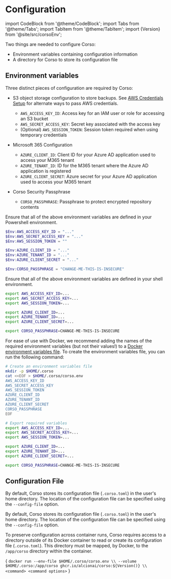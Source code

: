 # Configuration

import CodeBlock from '@theme/CodeBlock';
import Tabs from '@theme/Tabs';
import TabItem from '@theme/TabItem';
import {Version} from '@site/src/corsoEnv';

Two things are needed to configure Corso:

* Environment variables containing configuration information
* A directory for Corso to store its configuration file

## Environment variables

Three distinct pieces of configuration are required by Corso:

* S3 object storage configuration to store backups. See [AWS Credentials Setup](/setup/repos##s3-creds-setup) for
alternate ways to pass AWS credentials.
  * `AWS_ACCESS_KEY_ID`: Access key for an IAM user or role for accessing an S3 bucket
  * `AWS_SECRET_ACCESS_KEY`: Secret key associated with the access key
  * (Optional) `AWS_SESSION_TOKEN`: Session token required when using temporary credentials

* Microsoft 365 Configuration
  * `AZURE_CLIENT_ID`: Client ID for your Azure AD application used to access your M365 tenant
  * `AZURE_TENANT_ID`: ID for the M365 tenant where the Azure AD application is registered
  * `AZURE_CLIENT_SECRET`: Azure secret for your Azure AD application used to access your M365 tenant

* Corso Security Passphrase
  * `CORSO_PASSPHRASE`: Passphrase to protect encrypted repository contents

<Tabs groupId="os">
<TabItem value="win" label="Powershell">

Ensure that all of the above environment variables are defined in your Powershell environment.

  ```powershell
  $Env:AWS_ACCESS_KEY_ID = "..."
  $Env:AWS_SECRET_ACCESS_KEY = "..."
  $Env:AWS_SESSION_TOKEN = ""

  $Env:AZURE_CLIENT_ID = "..."
  $Env:AZURE_TENANT_ID = "..."
  $Env:AZURE_CLIENT_SECRET = "..."

  $Env:CORSO_PASSPHRASE = "CHANGE-ME-THIS-IS-INSECURE"
  ```

</TabItem>
<TabItem value="unix" label="Linux/macOS">

Ensure that all of the above environment variables are defined in your shell environment.

  ```bash
  export AWS_ACCESS_KEY_ID=...
  export AWS_SECRET_ACCESS_KEY=...
  export AWS_SESSION_TOKEN=...

  export AZURE_CLIENT_ID=...
  export AZURE_TENANT_ID=...
  export AZURE_CLIENT_SECRET=...

  export CORSO_PASSPHRASE=CHANGE-ME-THIS-IS-INSECURE
  ```

</TabItem>
<TabItem value="docker" label="Docker">

For ease of use with Docker, we recommend adding the names of the required environment variables (but not their
values!) to a [Docker environment variables file](https://docs.docker.com/engine/reference/commandline/run/#set-environment-variables--e---env---env-file).
To create the environment variables file, you can run the following command:

  ```bash
  # Create an environment variables file
  mkdir -p $HOME/.corso
  cat <<EOF > $HOME/.corso/corso.env
  AWS_ACCESS_KEY_ID
  AWS_SECRET_ACCESS_KEY
  AWS_SESSION_TOKEN
  AZURE_CLIENT_ID
  AZURE_TENANT_ID
  AZURE_CLIENT_SECRET
  CORSO_PASSPHRASE
  EOF

  # Export required variables
  export AWS_ACCESS_KEY_ID=...
  export AWS_SECRET_ACCESS_KEY=...
  export AWS_SESSION_TOKEN=...

  export AZURE_CLIENT_ID=...
  export AZURE_TENANT_ID=...
  export AZURE_CLIENT_SECRET=...

  export CORSO_PASSPHRASE=CHANGE-ME-THIS-IS-INSECURE
  ```

</TabItem>
</Tabs>

## Configuration File

<Tabs groupId="os">
<TabItem value="win" label="Powershell">

By default, Corso stores its configuration file (`.corso.toml`) in the user's home directory.
The location of the configuration file can be specified using the `--config-file` option.

</TabItem>
<TabItem value="unix" label="Linux/macOS">

By default, Corso stores its configuration file (`.corso.toml`) in the user's home directory.
The location of the configuration file can be specified using the `--config-file` option.

</TabItem>
<TabItem value="docker" label="Docker">

To preserve configuration across container runs, Corso requires access to a directory outside of its Docker container
to read or create its configuration file (`.corso.toml`). This directory must be mapped, by Docker, to the `/app/corso`
directory within the container.

<CodeBlock language="bash">{
`docker run --env-file $HOME/.corso/corso.env \\
  --volume $HOME/.corso:/app/corso ghcr.io/alcionai/corso:${Version()} \\
  <command> <command options>`
}</CodeBlock>

</TabItem>
</Tabs>
